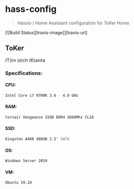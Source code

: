 # hass-config
> Hassio / Home Assistant configuration for ToKer Home

[![Build Status][travis-image]][travis-url]

## ToKer

(T)im (o)ch (K)anita

### Specifications: 

#### CPU:
```sh
Intel Core i7 9700K 3.6 - 4.9 GHz
```
#### RAM:
```sh
Corsair Vengeance 32GB DDR4 2666Mhz CL18
```
#### SSD: 
```sh
Kingston A400 480GB 2.5" SATA 
```
#### OS:
```sh
Windows Server 2019
```
#### VM: 
```sh
Ubuntu 19.10
```